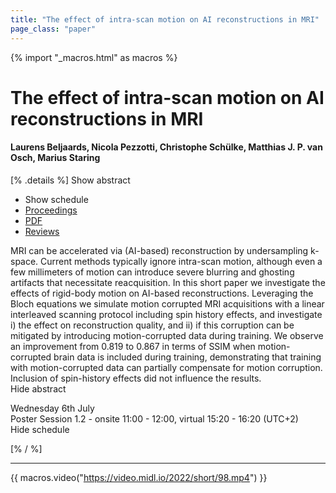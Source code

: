 ```yaml
---
title: "The effect of intra-scan motion on AI reconstructions in MRI"
page_class: "paper"
---
```


{% import "_macros.html" as macros %}

# The effect of intra-scan motion on AI reconstructions in MRI

#### Laurens Beljaards, Nicola Pezzotti, Christophe Schülke, Matthias J. P. van Osch, Marius Staring

[% .details %]
<a class="toggle_visibility" data-selector=".abstract" data-level="3">Show abstract</a>
- <a class="toggle_visibility" data-selector=".schedule" data-level="3">Show schedule</a>
- <a href="">Proceedings</a>
- <a href="https://openreview.net/pdf?id=y7BbSh__-UZ">PDF</a>
- <a href="https://openreview.net/forum?id=y7BbSh__-UZ">Reviews</a>

<p>
    <span class="abstract">
        MRI can be accelerated via (AI-based) reconstruction by undersampling k-space. Current methods typically ignore intra-scan motion, although even a few millimeters of motion can introduce severe blurring and ghosting artifacts that necessitate reacquisition. In this short paper we investigate the effects of rigid-body motion on AI-based reconstructions. Leveraging the Bloch equations we simulate motion corrupted MRI acquisitions with a linear interleaved scanning protocol including spin history effects, and investigate i) the effect on reconstruction quality, and ii) if this corruption can be mitigated by introducing motion-corrupted data during training. We observe an improvement from 0.819 to 0.867 in terms of SSIM when motion-corrupted brain data is included during training, demonstrating that training with motion-corrupted data can partially compensate for motion corruption. Inclusion of spin-history effects did not influence the results.
        <br>
        <span class="actions"><a class="toggle_visibility" data-level="2">Hide abstract</a></span>
    </span>
</p>

<p>
    <span class="schedule">
        Wednesday 6th July<br>Poster Session 1.2 - onsite 11:00 - 12:00, virtual 15:20 - 16:20 (UTC+2)
        <br>
        <span class="actions"><a class="toggle_visibility" data-level="2">Hide schedule</a></span>
    </span>
</p>

[% / %]


---
{{ macros.video("https://video.midl.io/2022/short/98.mp4") }}
